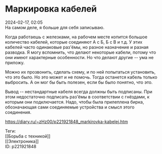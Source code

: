 Маркировка кабелей
===================

   
 2024-02-17, 02:05   
  На самом деле, я больше для себя записываю.   
   
 Когда работаешь с железками, на рабочем месте копится большое количество кабелей, которые соединяют А с Б, Б с В и т.д. У этих кабелей часто одинаковые раз'ёмы, но разное назначение и разная разводка. Я могу вспомнить, что делают некоторые кабели, потому что они имеют характерные особенности. Но что делают другие -- ума не приложу.   
   
 Можно их прозвонить, сделать схему, и по ней попытаться установить, что это было. Но это может и не помочь. Тогда останется кабель только выбросить. А он мог бы быть полезен, если бы было понятно, что это.   
   
 Вывод -- нестандартные кабеля всегда должны быть подписаны. При этом недостаточно подписать раз'ёмы в соответствии с гнёздами, к которым они подключается. Надо, чтобы была прилеплена бирка, обозначающая сами соединяемые устройства и смысл этого соединения.   
    
 <https://diary.ru/~zHz00/p221921848_markirovka-kabelej.htm>   
   
 Теги:   
 [[Борьба с техникой]]   
 [[Электроника]]   
 ID: p221921848